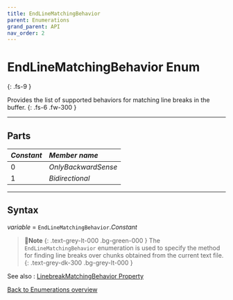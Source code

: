 ```yaml
---
title: EndLineMatchingBehavior
parent: Enumerations
grand_parent: API
nav_order: 2
---
```


# EndLineMatchingBehavior Enum
{: .fs-9 }

Provides the list of supported behaviors for matching line breaks in the buffer.
{: .fs-6 .fw-300 }

---

## Parts

|**_Constant_**|**_Member name_**|
|:----------|:----------|
|0|*OnlyBackwardSense*|
|1|*Bidirectional*|

---

## Syntax

*variable* = `EndLineMatchingBehavior`.*Constant*

>📝**Note**
>{: .text-grey-lt-000 .bg-green-000 }
>The `EndLineMatchingBehavior` enumeration is used to specify the method for finding line breaks over chunks obtained from the current text file.
{: .text-grey-dk-300 .bg-grey-lt-000 }

See also
: [LinebreakMatchingBehavior Property](https://ecp-solutions.github.io/ECPTextStream/api/properties/linebreakmatchingbehavior.html)

[Back to Enumerations overview](https://ecp-solutions.github.io/ECPTextStream/api/enumerations/)
